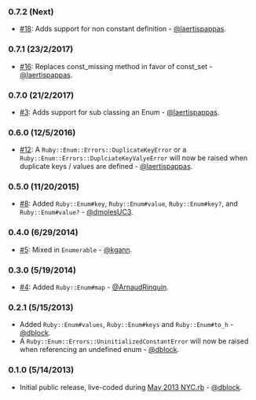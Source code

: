 ### 0.7.2 (Next)

* [#18](https://github.com/dblock/ruby-enum/pull/18): Adds support for non constant definition - [@laertispappas](https://github.com/laertispappas).

### 0.7.1 (23/2/2017)

* [#16](https://github.com/dblock/ruby-enum/pull/16): Replaces const_missing method in favor of const_set - [@laertispappas](https://github.com/laertispappas).

### 0.7.0 (21/2/2017)

* [#3](https://github.com/dblock/ruby-enum/pull/13): Adds support for sub classing an Enum - [@laertispappas](https://github.com/laertispappas).

### 0.6.0 (12/5/2016)

* [#12](https://github.com/dblock/ruby-enum/pull/12): A `Ruby::Enum::Errors::DuplicateKeyError` or a `Ruby::Enum::Errors::DuplciateKeyValyeError` will now be raised when duplicate keys / values are defined - [@laertispappas](https://github.com/laertispappas).

### 0.5.0 (11/20/2015)

* [#8](https://github.com/dblock/ruby-enum/pull/8): Added `Ruby::Enum#key`, `Ruby::Enum#value`, `Ruby::Enum#key?`, and `Ruby::Enum#value?` - [@dmolesUC3](https://github.com/dmolesUC3).

### 0.4.0 (6/29/2014)

* [#5](https://github.com/dblock/ruby-enum/pull/5): Mixed in `Enumerable` - [@kgann](https://github.com/kgann).

### 0.3.0 (5/19/2014)

* [#4](https://github.com/dblock/ruby-enum/pull/4): Added `Ruby::Enum#map` - [@ArnaudRinquin](https://github.com/ArnaudRinquin).

### 0.2.1 (5/15/2013)

* Added `Ruby::Enum#values`, `Ruby::Enum#keys` and `Ruby::Enum#to_h` - [@dblock](https://github.com/dblock).
* A `Ruby::Enum::Errors::UninitializedConstantError` will now be raised when referencing an undefined enum - [@dblock](https://github.com/dblock).

### 0.1.0 (5/14/2013)

* Initial public release, live-coded during [May 2013 NYC.rb](http://code.dblock.org/your-first-ruby-gem) - [@dblock](https://github.com/dblock).

